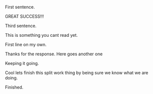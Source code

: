 First sentence.


GREAT SUCCESS!!!


Third sentence.

This is something you cant read yet.


First line on my own.


Thanks for the response. Here goes another one

Keeping it going.


Cool lets finish this split work thing by being sure we know what we are doing.


Finished.

